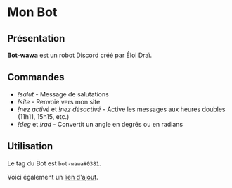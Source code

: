 # Mon Bot

## Présentation
**Bot-wawa** est un robot Discord créé par Éloi Draï.

## Commandes

* _!salut_ - Message de salutations
* _!site_ - Renvoie vers mon site 
* _!nez activé_ et _!nez désactivé_ - Active les messages aux heures doubles (11h11, 15h15, etc.)
* _!deg_ et _!rad_ - Convertit un angle en degrés ou en radians

## Utilisation

Le tag du Bot est `bot-wawa#0381`.

Voici également un [lien d'ajout](https://discordapp.com/oauth2/authorize?client_id=596371774585700361&scope=bot&permissions=1275583681).
